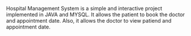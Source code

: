 Hospital Management System is a simple and interactive project implemented in JAVA and MYSQL. It allows the patient to book the doctor and appointment date. Also, it allows the doctor to view patiend and appointment date.
